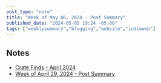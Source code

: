 ```yaml
---
post_type: "note" 
title: "Week of May 06, 2024 - Post Summary"
published_date: "2024-05-05 19:24 -05:00"
tags: ["weeklysummary","blogging","website","indieweb"]
---
```


## Notes

- [Crate Finds - April 2024](/notes/crate-finds-april-2024)
- [Week of April 29, 2024 - Post Summary](/notes/2024-04-29-weekly-post-summary//)
